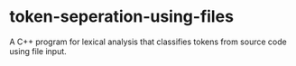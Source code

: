 # token-seperation-using-files
A C++ program for lexical analysis that classifies tokens from source code using file input.
